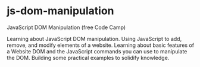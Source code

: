 # js-dom-manipulation
JavaScript DOM Manipulation (free Code Camp)

Learning about JavaScript DOM manipulation. Using JavaScript to add, remove, and modify elements of a website.
Learning about basic features of a Website DOM and the JavaScript commands you can use to manipulate the DOM.
Building some practical examples to solidify knowledge.
